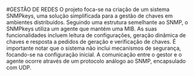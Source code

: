 #GESTÃO DE REDES
O projeto foca-se na criação de um sistema SNMPkeys, uma solução simplificada para a gestão de chaves em ambientes distribuídos. Seguindo uma estrutura semelhante ao SNMP, o SNMPkeys utiliza um agente que mantém uma MIB. As suas funcionalidades incluem leitura de configurações, geração dinâmica de chaves e resposta a pedidos de geração e verificação de chaves. É importante notar que o sistema não inclui mecanismos de segurança, focando-se na configuração inicial. A comunicação entre o gestor e o agente ocorre através de um protocolo análogo ao SNMP, encapsulado com UDP.
